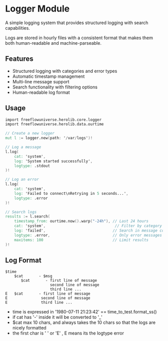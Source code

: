 # Logger Module

A simple logging system that provides structured logging with search capabilities. 

Logs are stored in hourly files with a consistent format that makes them both human-readable and machine-parseable.

## Features

- Structured logging with categories and error types
- Automatic timestamp management
- Multi-line message support
- Search functionality with filtering options
- Human-readable log format

## Usage

```v
import freeflowuniverse.herolib.core.logger
import freeflowuniverse.herolib.data.ourtime

// Create a new logger
mut l := logger.new(path: '/var/logs')!

// Log a message
l.log(
    cat: 'system',
    log: 'System started successfully',
    logtype: .stdout
)!

// Log an error
l.log(
    cat: 'system',
    log: 'Failed to connect\nRetrying in 5 seconds...',
    logtype: .error
)!

// Search logs
results := l.search(
    timestamp_from: ourtime.now().warp("-24h"), // Last 24 hours
    cat: 'system',                               // Filter by category
    log: 'failed',                              // Search in message content
    logtype: .error,                            // Only error messages
    maxitems: 100                               // Limit results
)!
```

## Log Format

```
$time
    $cat       - $msg
	   $cat       - first line of message
				    second line of message
				    third line ... 
E   $cat       - first line of message
E				second line of message
E 				third line ... 
```		 

- time is expressed in '1980-07-11 21:23:42' == time_to_test.format_ss()
- if cat has '-' inside it will be converted to '_'
- $cat max 10 chars, and always takes the 10 chars so that the logs are nicely formatted
- the first char is ' ' or 'E' , E means its the logtype error
